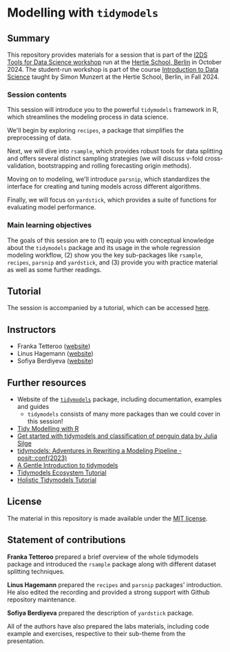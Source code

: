 # Modelling with `tidymodels`

## Summary

This repository provides materials for a session that is part of the [I2DS Tools for Data Science workshop](https://github.com/intro-to-data-science-24-workshop) run at the [Hertie School, Berlin](https://www.hertie-school.org/en/) in October 2024. The student-run workshop is part of the course [Introduction to Data Science](https://github.com/intro-to-data-science-24) taught by Simon Munzert at the Hertie School, Berlin, in Fall 2024.

### Session contents

This session will introduce you to the powerful `tidymodels` framework in R, which streamlines the modeling process in data science.

We'll begin by exploring `recipes`, a package that simplifies the preprocessing of data.

Next, we will dive into `rsample`, which provides robust tools for data splitting and offers several distinct sampling strategies (we will discuss v-fold cross-validation, bootstrapping and rolling forecasting origin methods).

Moving on to modeling, we'll introduce `parsnip`, which standardizes the interface for creating and tuning models across different algorithms.

Finally, we will focus on `yardstick`, which provides a suite of functions for evaluating model performance.

### Main learning objectives

The goals of this session are to (1) equip you with conceptual knowledge about the `tidymodels` package and its usage in the whole regression modeling workflow, (2) show you the key sub-packages like `rsample`, `recipes`, `parsnip` and `yardstick`, and (3) provide you with practice material as well as some further readings.


## Tutorial

The session is accompanied by a tutorial, which can be accessed [here](https://github.com/intro-to-data-science-24-workshop/12-tidymodels-tetteroo-hagemann-berdiyeva/blob/main/lab/12-tidymodels-lab.html).


## Instructors

- Franka Tetteroo ([website](https://github.com/FMTetteroo))
- Linus Hagemann ([website](https://github.com/linusha))
- Sofiya Berdiyeva ([website](https://github.com/sophiyaberdiyeva))


## Further resources

- Website of the [`tidymodels`](https://www.tidymodels.org/) package, including documentation, examples and guides
    - `tidymodels` consists of many more packages than we could cover in this session!
- [Tidy Modelling with R](https://www.tmwr.org/)
- [Get started with tidymodels and classification of penguin data by Julia Silge](https://www.youtube.com/watch?v=z57i2GVcdww)
- [tidymodels: Adventures in Rewriting a Modeling Pipeline - posit::conf(2023)](https://www.youtube.com/watch?v=R7XNqcCZnLg)
- [A Gentle Introduction to tidymodels](https://rviews.rstudio.com/2019/06/19/a-gentle-intro-to-tidymodels/)
- [Tidymodels Ecosystem Tutorial](https://rpubs.com/chenx/tidymodels_tutorial)
- [Holistic Tidymodels Tutorial](https://www.stepbystepdatascience.com/ml-with-tidymodels)


## License

The material in this repository is made available under the [MIT license](http://opensource.org/licenses/mit-license.php). 

## Statement of contributions

**Franka Tetteroo** prepared a brief overview of the whole tidymodels package and introduced the `rsample` package along with different dataset splitting techniques.

**Linus Hagemann** prepared the `recipes` and `parsnip` packages' introduction. He also edited the recording and provided a strong support with Github repository maintenance.

**Sofiya Berdiyeva** prepared the description of `yardstick` package.

All of the authors have also prepared the labs materials, including code example and exercises, respective to their sub-theme from the presentation.